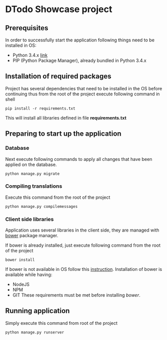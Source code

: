 # DTodo Showcase project

## Prerequisites

In order to successfully start the application following things need to be installed
in OS:
* Python 3.4.x [link](https://www.python.org/ftp/python/3.4.3/python-3.4.3.msi)
* PIP (Python Package Manager), already bundled in Python 3.4.x

## Installation of required packages

Project has several dependencies that need to be installed in the OS
before continuing thus from the root of the project execute following command
in shell

```
pip install -r requirements.txt
```

This will install all libraries defined in file **requirements.txt**

## Preparing to start up the application

### Database

Next execute following commands to apply all changes that have been applied
on the database.

```
python manage.py migrate
```

### Compiling translations

Execute this command from the root of the project
```
python manage.py compilemessages
```

### Client side libraries

Application uses several libraries in the client side, they are 
managed with [bower](http://bower.io/) package manager.

If bower is already installed, just execute following command from
the root of the project

```
bower install
```

If bower is not available in OS follow this [instruction](http://bower.io/#install-bower). 
Installation of bower is available while having:
* NodeJS
* NPM 
* GIT
These requirements must be met before installing *bower*.

## Running application

Simply execute this command from root of the project
```
python manage.py runserver
```
